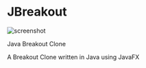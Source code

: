 # JBreakout

![screenshot](https://i.imgur.com/lQPk8l8.png)

Java Breakout Clone

A Breakout Clone written in Java using JavaFX
